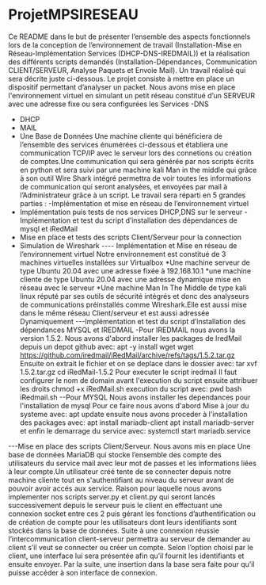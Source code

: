 # ProjetMPSIRESEAU
Ce README dans le but de présenter l’ensemble des aspects fonctionnels lors de la conception de l’environnement de travail (Installation-Mise en Réseau-Implémentation Services (DHCP-DNS-IREDMAIL)) et la réalisation des différents scripts demandés (Installation-Dépendances, Communication CLIENT/SERVEUR, Analyse Paquets et Envoie Mail). Un travail réalisé  qui sera décrite juste ci-dessous.
Le projet consiste à mettre en place un dispositif permettant d’analyser un packet. Nous avons mise en place l'environnement virtuel en simulant un petit réseau constitué d’un SERVEUR avec une adresse fixe ou sera configurées les Services 
-DNS
-	DHCP
-	MAIL
-	Une Base de Données
Une machine cliente qui bénéficiera de l’ensemble des services énumérées ci-dessous et établiera une communication  TCP/IP avec le serveur lors des connetions ou création de comptes.Une communication qui sera générée par nos scripts écrits en python  et sera suivi par une machine kali Man in the middle qui grâce à son outil Wire Shark intégré permettra de voir toutes les informations de communication qui seront analysées, et envoyées par mail à l’Administrateur grâce à un script.
Le travail sera réparti en 5 grandes parties :
-Implémentation et mise en réseau de l’environnement virtuel
-	Implémentation puis tests de nos services DHCP,DNS sur le serveur
-Implémentation et test du script d’installation des dépendances de mysql et iRedMail
-	Mise en place et tests des scripts Client/Serveur pour la connection 
-	 Simulation de Wireshark 
----	Implémentation et Mise en réseau de l’environnement virtuel
Notre environnement est constitué de 3 machines virtuelles installées sur Virtualbox
*Une machine serveur de type Ubuntu 20.04 avec une adresse fixée à 192.168.10.1
*une machine cliente de type Ubuntu 20.04 avec une adresse dynamique mise en réseau avec le serveur 
*Une machine Man In The Middle de type kali linux réputé par ses outils de sécurité intégrés et donc des analyseurs de communications préinstallés comme Wireshark.Elle est aussi mise dans le même réseau Client/serveur et est aussi adressée Dynamiquement
---Implémentation et test du script d’installation des dépendances MYSQL et IREDMAIL
-Pour IREDMAIL nous avons la version 1.5.2. Nous avons d'abord installer les packages de IredMail depuis un depot github avec: 
apt -y install wget 
wget https://github.com/iredmail/iRedMail/archive/refs/tags/1.5.2.tar.gz
Ensuite on extrait le fichier et on se deplace dans le dossier avec:
tar xvf 1.5.2.tar.gz
cd iRedMail-1.5.2
Pour executer le script iredmail Il faut configurer le nom de domain avant l'execution du script
ensuite attribuer les droits
chmod +x iRedMail.sh
execution du script avec:
pwd
bash iRedmail.sh
--Pour MYSQL
Nous avons installer les dependances pour l'installation de mysql
Pour ce faire nous avons d'abord Mise à jour du systeme avec:
apt update
ensuite nous avons proceder à l'installation des packages avec:
apt install mariadb-client
apt install mariadb-server
et enfin le demarrage du service avec:
systemctl start mariadb.service

---Mise en place  des scripts Client/Serveur.
Nous avons mis en place Une base de données MariaDB qui stocke l’ensemble des compte des utilisateurs du service mail avec leur mot de passes et les informations liées à leur compte.Un utilisateur créé tente de se connecter depuis notre machine cliente tout en s'authentifiant au niveau du serveur  avant de pouvoir avoir accés aux service. Raison pour laquelle nous avons implementer nos scripts server.py et client.py qui seront lancés successivement depuis le serveur puis le client en effectuant une connexion socket entre ces 2 puis gérant les fonctions d’authentification ou de création de compte pour les utilisateurs dont leurs identifiants sont stockés dans la base de données. 
Suite à une connexion réussie l’intercommunication  client-serveur permettra au serveur de demander au client s’il veut se connecter ou créer un compte. Selon l’option choisi par le client, une interface lui sera présentée afin qu’il fournit les identifiants et ensuite envoyer. Par la suite, une insertion dans la base sera faite pour qu’il puisse accéder à son interface de connexion.
 
